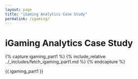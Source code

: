 ```yaml
---
layout: page
title: "iGaming Analytics Case Study"
permalink: /igaming/
---
```


# iGaming Analytics Case Study

{% capture igaming_part1 %}
{% include_relative ../_includes/fetch_igaming_part1.md %}
{% endcapture %}

{{ igaming_part1 }}
